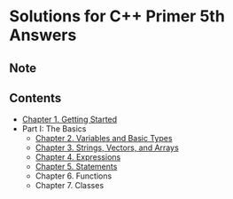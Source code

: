 # Solutions for C++ Primer 5th Answers
## Note
## Contents
- [Chapter 1. Getting Started](https://github.com/Yiyiya/PrimerCPP/tree/master/Chapter01)
- Part I: The Basics
  - [Chapter 2. Variables and Basic Types](https://github.com/Yiyiya/PrimerCPP/tree/master/Chapter02)
  - [Chapter 3. Strings, Vectors, and Arrays](https://github.com/Yiyiya/PrimerCPP/tree/master/Chapter03)
  - [Chapter 4. Expressions](https://github.com/Yiyiya/PrimerCPP/tree/master/Chapter04)
  - [Chapter 5. Statements](https://github.com/Yiyiya/PrimerCPP/tree/master/Chapter05)
  - Chapter 6. Functions
  - Chapter 7. Classes
